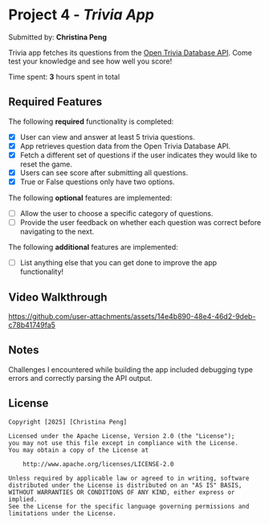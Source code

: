 # Project 4 - *Trivia App*

Submitted by: **Christina Peng**

Trivia app fetches its questions from the [Open Trivia Database API](https://opentdb.com/api_config.php). Come test your knowledge and see how well you score!

Time spent: **3** hours spent in total

## Required Features

The following **required** functionality is completed:

- [X] User can view and answer at least 5 trivia questions.
- [X] App retrieves question data from the Open Trivia Database API.
- [X] Fetch a different set of questions if the user indicates they would like to reset the game.
- [X] Users can see score after submitting all questions.
- [X] True or False questions only have two options.

The following **optional** features are implemented:
  
- [ ] Allow the user to choose a specific category of questions.
- [ ] Provide the user feedback on whether each question was correct before navigating to the next.

The following **additional** features are implemented:

- [ ] List anything else that you can get done to improve the app functionality!

## Video Walkthrough



https://github.com/user-attachments/assets/14e4b890-48e4-46d2-9deb-c78b41749fa5



## Notes

Challenges I encountered while building the app included debugging type errors and correctly parsing the API output. 

## License

    Copyright [2025] [Christina Peng]

    Licensed under the Apache License, Version 2.0 (the "License");
    you may not use this file except in compliance with the License.
    You may obtain a copy of the License at

        http://www.apache.org/licenses/LICENSE-2.0

    Unless required by applicable law or agreed to in writing, software
    distributed under the License is distributed on an "AS IS" BASIS,
    WITHOUT WARRANTIES OR CONDITIONS OF ANY KIND, either express or implied.
    See the License for the specific language governing permissions and
    limitations under the License.
